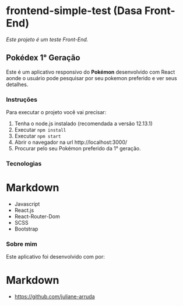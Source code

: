# frontend-simple-test (Dasa Front-End)

*Este projeto é um teste Front-End.*

## Pokédex 1° Geração

Este é um aplicativo responsivo do **Pokémon** desenvolvido com React aonde o usuário pode pesquisar por seu pokemon preferido e ver seus detalhes.

### Instruções 
Para executar o projeto você vai precisar:

1. Tenha o node.js instalado (recomendada a versão 12.13.1)
2. Executar `npm install`
3. Executar `npm start`
4. Abrir o navegador na url http://localhost:3000/
5. Procurar pelo seu Pokémon preferido da 1° geração.

### Tecnologias
# Markdown
- Javascript
- React.js
- React-Router-Dom
- SCSS
- Bootstrap

### Sobre mim
Este aplicativo foi desenvolvido com por:

# Markdown
- https://github.com/juliane-arruda